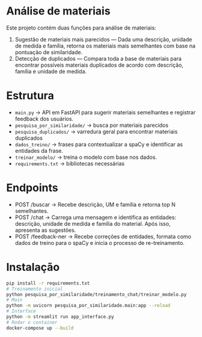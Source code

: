 # Análise de materiais

Este projeto contém duas funções para análise de materiais:

1. Sugestão de materiais mais parecidos — Dada uma descrição, unidade de medida e família, retorna os materiais mais semelhantes com base na pontuação de similaridade.
2. Detecção de duplicados — Compara toda a base de materiais para encontrar possíveis materiais duplicados de acordo com descrição, família e unidade de medida.

# Estrutura
- `main.py` → API em FastAPI para sugerir materiais semelhantes e registrar feedback dos usuários.
- `pesquisa_por_similaridade/` → busca por materiais parecidos
- `pesquisa_duplicados/` → varredura geral para encontrar materiais duplicados
- `dados_treino/` → frases para contextualizar a spaCy e identificar as entidades da frase.
- `treinar_modelo/` → treina o modelo com base nos dados.
- `requirements.txt` → bibliotecas necessárias

# Endpoints
- POST /buscar → Recebe descrição, UM e família e retorna top N semelhantes.
- POST /chat → Carrega uma mensagem e identifica as entidades: descrição, unidade de medida e família do material. Após isso, apresenta as sugestões.
- POST /feedback-ner → Recebe correções de entidades, formata como dados de treino para o spaCy e inicia o processo de re-treinamento.

# Instalação
```bash
pip install -r requirements.txt
# Treinamento inicial
python pesquisa_por_similaridade/treinamento_chat/treinar_modelo.py
# Main
python -m uvicorn pesquisa_por_similaridade.main:app --reload
# Interface
python -m streamlit run app_interface.py
# Rodar o container
docker-compose up --build
